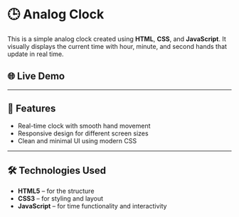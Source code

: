 # 🕒 Analog Clock

This is a simple analog clock created using **HTML**, **CSS**, and **JavaScript**. It visually displays the current time with hour, minute, and second hands that update in real time.

## 🌐 Live Demo

---

## 📁 Features

- Real-time clock with smooth hand movement
- Responsive design for different screen sizes
- Clean and minimal UI using modern CSS

---

## 🛠️ Technologies Used

- **HTML5** – for the structure
- **CSS3** – for styling and layout
- **JavaScript** – for time functionality and interactivity

